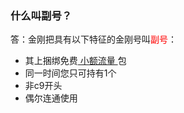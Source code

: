 ### 什么叫副号？
答：金刚把具有以下特征的金刚号叫<font color="red">副号</font>：
- 其上捆绑免费[ 小额流量 ](https://a2zitpro.github.io/web/小额流量)包
- 同一时间您只可持有1个
- 非c9开头
- 偶尔连通使用
